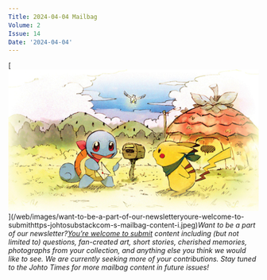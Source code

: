```yaml
---
Title: 2024-04-04 Mailbag
Volume: 2
Issue: 14
Date: '2024-04-04'
---
```



[![Want to be a part of our newsletter?[You’re welcome to submit](https://johto.substack.com/s/mailbag) content including (but not limited to) questions, fan-created art, short stories, cherished memories, photographs from your collection, and anything else you think we would like to see. We are currently seeking more of your contributions. Stay tuned to the Johto Times for more mailbag content in future issues!](/web/images/want-to-be-a-part-of-our-newsletteryoure-welcome-to-submithttps-johtosubstackcom-s-mailbag-content-i.jpeg)](/web/images/want-to-be-a-part-of-our-newsletteryoure-welcome-to-submithttps-johtosubstackcom-s-mailbag-content-i.jpeg)*Want to be a part of our newsletter?[You’re welcome to submit](https://johto.substack.com/s/mailbag) content including (but not limited to) questions, fan-created art, short stories, cherished memories, photographs from your collection, and anything else you think we would like to see. We are currently seeking more of your contributions. Stay tuned to the Johto Times for more mailbag content in future issues!*

